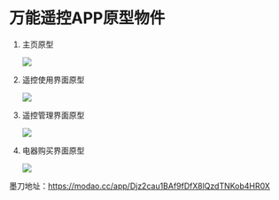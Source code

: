 # 万能遥控APP原型物件

1. 主页原型

   ![](http://114.215.188.21/LittleGenius/Requirement/raw/master/pics/主页.png)

2. 遥控使用界面原型

   ![](http://114.215.188.21/LittleGenius/Requirement/raw/master/pics/遥控使用界面.png)

3. 遥控管理界面原型

   ![](http://114.215.188.21/LittleGenius/Requirement/raw/master/pics/遥控管理.png)

4. 电器购买界面原型

   ![](http://114.215.188.21/LittleGenius/Requirement/raw/master/pics/电器购物.png)



墨刀地址：https://modao.cc/app/Djz2cau1BAf9fDfX8lQzdTNKob4HR0X